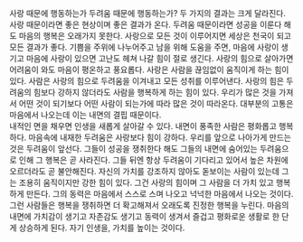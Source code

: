 
사랑 때문에 행동하는가 두려움 때문에 행동하는가?
두 가지의 결과는 크게 달라진다. 사랑 때문이라면 좋은 현상이며 좋은 결과가 온다.
두려움 때문이라면 성공을 이룬다 해도 마음의 행복은 오래가지 못한다.
사랑으로 모든 것이 이루어지면 세상은 천국이 되고 모든 결과가 좋다.
기쁨을 주위에 나누어주고 남을 위해 도움을 주면, 마음에 사랑이 생기고
마음에 사랑이 있으면 고난도 헤쳐 나갈 힘이 절로 생긴다.
사랑의 힘으로 살아가면 어려움이 와도 마음이 평온하고 풍요롭다.
사랑은 사람을 끊임없이 움직이게 하는 힘이 있다.
사람은 사랑의 힘으로 두려움을 이겨내고 모든 성취를 이루어낸다.
사랑의 힘은 두려움의 힘보다 강하지 않더라도 사람을 행복하게 하는 힘이 있다.
우리가 많은 것을 가져서 어떤 것이 되기보다 어떤 사람이 되는가에 따라 
많은 것이 따라온다. 대부분의 고통은 마음에서 나오는데 이는 내면의 결핍 때문이다.  
내적인 면을 채우면 인생을 새롭게 살아갈 수 있다.
내면이 풍족한 사람은 평화롭고 행복하다.
마음속에 내재한 두려움은 사랑보다 힘이 강하다.
우리를 앞으로 나아가게 만드는 것은 두려움이 앞선다. 그들이 성공을
쟁취한다 해도 그들의 내면에 숨어있는 두려움으로 인해 그 행복은 곧 사라진다. 
그들 뒤엔 항상 두려움이 기다리고 있어서 높은 차원에 오르더라도 곧 불안해진다.
자신의 가치를 강조하지 않아도 돋보이는 사람이 있는데 그는 조용히 움직이지만
강한 힘이 있다. 그건 사랑의 힘이며 그 사람을 더 가치 있고 행복하게 만든다.
그의 동력은 마음에서 스스로 스며 나오고 넉넉한 마음에서 나오는 것이다.
그런 사람들은 행복을 쟁취하면 더 확고해져서 오래도록 진정한 행복을 누린다.
마음의 내면에 가치감이 생기고 자존감도 생기고 동력이 생겨서 즐겁고 평화로운 
생활로 한 단게 상승하게 된다.
자기 인생을, 가치를 높이는 것이다.


